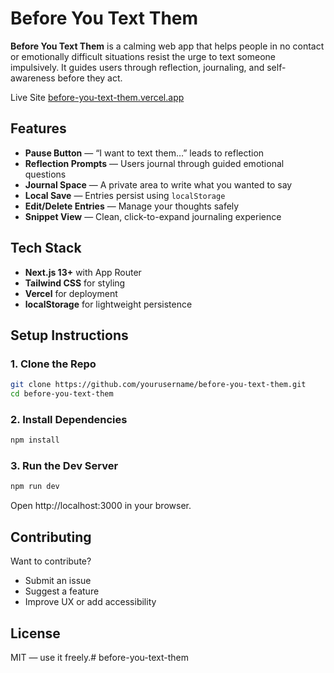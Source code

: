 # Before You Text Them

**Before You Text Them** is a calming web app that helps people in no contact or emotionally difficult situations resist the urge to text someone impulsively. It guides users through reflection, journaling, and self-awareness before they act.

Live Site [before-you-text-them.vercel.app](https://before-you-text-them.vercel.app)

## Features

- **Pause Button** — “I want to text them…” leads to reflection
- **Reflection Prompts** — Users journal through guided emotional questions
- **Journal Space** — A private area to write what you wanted to say
- **Local Save** — Entries persist using `localStorage`
- **Edit/Delete Entries** — Manage your thoughts safely
- **Snippet View** — Clean, click-to-expand journaling experience

## Tech Stack

- **Next.js 13+** with App Router
- **Tailwind CSS** for styling
- **Vercel** for deployment
- **localStorage** for lightweight persistence

## Setup Instructions

### 1. Clone the Repo

```bash
git clone https://github.com/yourusername/before-you-text-them.git
cd before-you-text-them
```

### 2. Install Dependencies

```bash
npm install
```

### 3. Run the Dev Server

```bash
npm run dev
```
Open http://localhost:3000 in your browser.

## Contributing

Want to contribute?

- Submit an issue
- Suggest a feature
- Improve UX or add accessibility

## License

MIT — use it freely.# before-you-text-them

